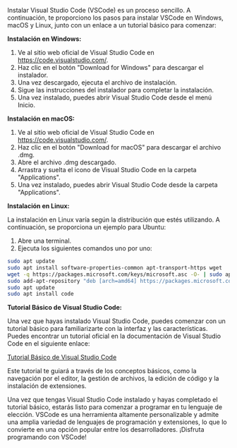 Instalar Visual Studio Code (VSCode) es un proceso sencillo. A continuación, te proporciono los pasos para instalar VSCode en Windows, macOS y Linux, junto con un enlace a un tutorial básico para comenzar:

**Instalación en Windows:**

1. Ve al sitio web oficial de Visual Studio Code en https://code.visualstudio.com/.
2. Haz clic en el botón "Download for Windows" para descargar el instalador.
3. Una vez descargado, ejecuta el archivo de instalación.
4. Sigue las instrucciones del instalador para completar la instalación.
5. Una vez instalado, puedes abrir Visual Studio Code desde el menú Inicio.

**Instalación en macOS:**

1. Ve al sitio web oficial de Visual Studio Code en https://code.visualstudio.com/.
2. Haz clic en el botón "Download for macOS" para descargar el archivo .dmg.
3. Abre el archivo .dmg descargado.
4. Arrastra y suelta el icono de Visual Studio Code en la carpeta "Applications".
5. Una vez instalado, puedes abrir Visual Studio Code desde la carpeta "Applications".

**Instalación en Linux:**

La instalación en Linux varía según la distribución que estés utilizando. A continuación, se proporciona un ejemplo para Ubuntu:

1. Abre una terminal.
2. Ejecuta los siguientes comandos uno por uno:

```bash
sudo apt update
sudo apt install software-properties-common apt-transport-https wget
wget -q https://packages.microsoft.com/keys/microsoft.asc -O- | sudo apt-key add -
sudo add-apt-repository "deb [arch=amd64] https://packages.microsoft.com/repos/vscode stable main"
sudo apt update
sudo apt install code
```

**Tutorial Básico de Visual Studio Code:**

Una vez que hayas instalado Visual Studio Code, puedes comenzar con un tutorial básico para familiarizarte con la interfaz y las características. Puedes encontrar un tutorial oficial en la documentación de Visual Studio Code en el siguiente enlace:

[Tutorial Básico de Visual Studio Code](https://code.visualstudio.com/docs/introvideos/basics)

Este tutorial te guiará a través de los conceptos básicos, como la navegación por el editor, la gestión de archivos, la edición de código y la instalación de extensiones.

Una vez que tengas Visual Studio Code instalado y hayas completado el tutorial básico, estarás listo para comenzar a programar en tu lenguaje de elección. VSCode es una herramienta altamente personalizable y admite una amplia variedad de lenguajes de programación y extensiones, lo que lo convierte en una opción popular entre los desarrolladores. ¡Disfruta programando con VSCode!